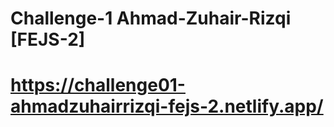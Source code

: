# Challenge-1 Ahmad-Zuhair-Rizqi [FEJS-2]
# https://challenge01-ahmadzuhairrizqi-fejs-2.netlify.app/
